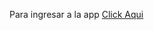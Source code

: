 <p>Para ingresar a la app <a href="https://github.com/SebastianCerpa/app-mensajeria.com">Click Aqui</a></p>
